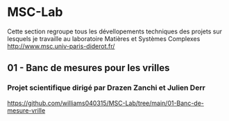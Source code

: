 # MSC-Lab
Cette section regroupe tous les dévellopements techniques des projets sur lesquels je travaille au laboratoire Matières et Systèmes Complexes http://www.msc.univ-paris-diderot.fr/

## 01 - Banc de mesures pour les vrilles 
### Projet scientifique dirigé par Drazen Zanchi et Julien Derr
https://github.com/williams040315/MSC-Lab/tree/main/01-Banc-de-mesure-vrille
